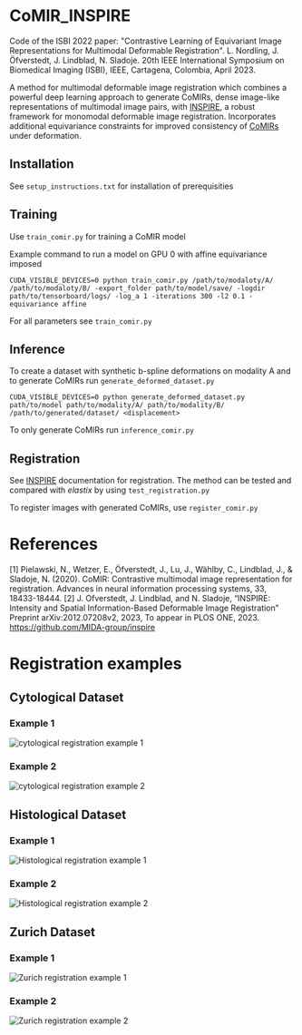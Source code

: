 # CoMIR_INSPIRE

Code of the ISBI 2022 paper: "Contrastive Learning of Equivariant Image Representations for Multimodal Deformable Registration". L. Nordling, J. Öfverstedt, J. Lindblad, N. Sladoje. 20th IEEE International Symposium on Biomedical Imaging (ISBI), IEEE, Cartagena, Colombia, April 2023.

A method for multimodal deformable image registration which combines a powerful deep learning approach to generate CoMIRs, dense image-like representations of multimodal image pairs, with [INSPIRE](https://github.com/MIDA-group/inspire), a robust framework for monomodal deformable image registration.
Incorporates additional equivariance constraints for improved consistency of [CoMIRs](https://github.com/MIDA-group/CoMIR) under deformation. 

## Installation
See `setup_instructions.txt` for installation of prerequisities


## Training

Use `train_comir.py` for training a CoMIR model

Example command to run a model on GPU 0 with affine equivariance imposed

`CUDA_VISIBLE_DEVICES=0 python train_comir.py /path/to/modaloty/A/ /path/to/modaloty/B/ -export_folder path/to/model/save/ -logdir path/to/tensorboard/logs/ -log_a 1 -iterations 300 -l2 0.1 -equivariance affine`

For all parameters see `train_comir.py`

## Inference

To create a dataset with synthetic b-spline deformations on modality A and to generate CoMIRs run `generate_deformed_dataset.py`

`CUDA_VISIBLE_DEVICES=0 python generate_deformed_dataset.py path/to/model path/to/modality/A/ path/to/modality/B/ /path/to/generated/dataset/ <displacement>`

To only generate CoMIRs run `inference_comir.py`

## Registration

See [INSPIRE](https://github.com/MIDA-group/inspire) documentation for registration. The method can be tested and compared with *elastix* by using `test_registration.py`

To register images with generated CoMIRs, use `register_comir.py` 

# References

[1] Pielawski, N., Wetzer, E., Öfverstedt, J., Lu, J., Wählby, C., Lindblad, J., & Sladoje, N. (2020). CoMIR: Contrastive multimodal image representation for registration. Advances in neural information processing systems, 33, 18433-18444.
[2] J. Ofverstedt, J. Lindblad, and N. Sladoje, “INSPIRE: Intensity and Spatial Information-Based Deformable Image Registration” Preprint arXiv:2012.07208v2, 2023, To appear in PLOS ONE, 2023.
https://github.com/MIDA-group/inspire



# Registration examples


## Cytological Dataset
### Example 1
![cytological registration example 1](figs/cytological_registration_1.png)
### Example 2
![cytological registration example 2](figs/cytological_registration_2.png)

## Histological Dataset
### Example 1
![Histological registration example 1](figs/histological_registration_1.png)
### Example 2
![Histological registration example 2](figs/histological_registration_2.png)

## Zurich Dataset
### Example 1
![Zurich registration example 1](figs/zurich_registration_1.png)
### Example 2
![Zurich registration example 2](figs/zurich_registration_2.png)


